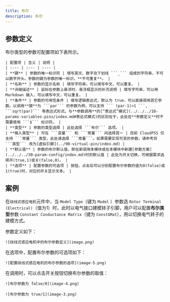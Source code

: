 ```yaml
---
title: 布尔
description: 布尔
---
```


## 参数定义

布尔类型的参数可配置项如下表所示。

    | 配置项 | 含义 | 说明 |
    | :--- | :--- | :--- | 
    | **键** | 参数的唯一标识符 | 填写英文、数字及下划线 ```_``` 组成的字符串，不可以数字开头。参数的键为参数的唯一标识，**不可重复**。 | 
    | **名称** | 参数的显示名称 | 填写字符串，可以填写中文，可以重复。 | 
    | **详细描述** | 鼠标在参数上悬浮时，悬浮框显示的补充说明 | 填写字符串，可以用Markdown 输入，可以填写中文，可以重复。 |
    | **条件** | 参数的可用性条件 | 填写逻辑表达式，默认为 true，可以直接调用其它参数。以调用**键**为 ```par``` 的参数为例，可以支持 ``` (par-1)>1 ```, ```sqrt(par)``` 等表达式形式。与**参数调用**的[“表达式”模式](../../../10-params-variables-pins/index.md#表达式模式)的区别在于，此处在**参数定义**时不需要使用 ```$``` 标识符。 |
    | **类型** | 参数的类型选择 | 此处选择 ```布尔``` 选项。 |
    | **输入类型** | 可在 ```变量``` 和 ```常量``` 间选择其一 | 目前 CloudPSS 仅支持 ```常量``` 类型，此处请选择 ```常量```。如果需要实现可变的参数，请参考将 ```类型``` 改为[虚拟引脚](../90-virtual-pin/index.md) |
    | **默认值** | 参数的布尔默认值，即在新调用本模块或在本模块中新建[参数方案](../../../30-param-config/index.md)时的默认值 | 此处为开关切换，可根据需求选择开(true,1)或关(false,0)。 |
    | **选项** | 配置参数的可选项 | 按钮，点击后可以分别配置布尔参数的值为0(false)或1(true)时，对应的开关显示文本。 |


## 案例

在```绕线式感应电机```元件中，当 ```Model Type```（键为 ```Model``` ）参数选 ```Rotor Terminal (Electrical)```（值为1）时，此时以电气接口建模转子引脚，用户可以配置**布尔类型**参数 ```Constant Conductance Matrix```（键为 ```ConstGMat```），用以切换电气转子的建模方式。

参数定义如下：

    ![绕线式感应电机中的布尔参数定义](image.png)

在选项中，配置布尔参数的可选项如下：

    ![配置绕线式感应电机的布尔参数的选项](image-5.png)

在调用时，可以点击开关按钮切换布尔参数的取值：

    ![布尔参数为 false/0](image-4.png)

    ![布尔参数为 true/1](image-3.png)

